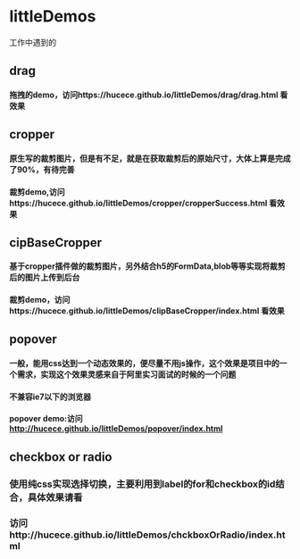 # littleDemos
工作中遇到的
##  drag  
#### 拖拽的demo，访问https://hucece.github.io/littleDemos/drag/drag.html  看效果
## cropper
#### 原生写的裁剪图片，但是有不足，就是在获取裁剪后的原始尺寸，大体上算是完成了90%，有待完善
#### 裁剪demo,访问https://hucece.github.io/littleDemos/cropper/cropperSuccess.html 看效果
## cipBaseCropper
#### 基于cropper插件做的裁剪图片，另外结合h5的FormData,blob等等实现将裁剪后的图片上传到后台
#### 裁剪demo，访问https://hucece.github.io/littleDemos/clipBaseCropper/index.html 看效果  
## popover
#### 一般，能用css达到一个动态效果的，便尽量不用js操作，这个效果是项目中的一个需求，实现这个效果灵感来自于阿里实习面试的时候的一个问题  
#### 不兼容ie7以下的浏览器
#### popover demo:访问 http://hucece.github.io/littleDemos/popover/index.html  
## checkbox or radio
### 使用纯css实现选择切换，主要利用到label的for和checkbox的id结合，具体效果请看
### 访问http://hucece.github.io/littleDemos/chckboxOrRadio/index.html 


